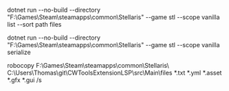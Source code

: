 dotnet run --no-build --directory "F:\Games\Steam\steamapps\common\Stellaris" --game stl --scope vanilla list --sort path files

dotnet run --no-build --directory "F:\Games\Steam\steamapps\common\Stellaris" --game stl --scope vanilla serialize


robocopy F:\Games\Steam\steamapps\common\Stellaris\ C:\Users\Thomas\git\CWToolsExtensionLSP\src\Main\files *.txt *.yml *.asset *.gfx *.gui /s